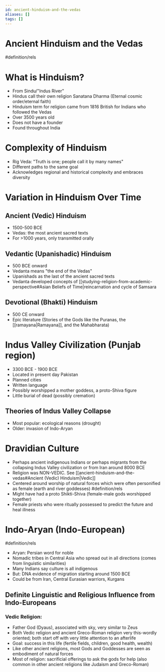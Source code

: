 ```yaml
---
id: ancient-hinduism-and-the-vedas
aliases: []
tags: []
---
```


# Ancient Hinduism and the Vedas

#definition/rels
# What is Hinduism?
- From Sindu/"Indus River"
- Hindus call their own religion Sanatana Dharma (Eternal cosmic order/eternal faith)
- Hinduism term for religion came from 1816 British for Indians who followed the Vedas
- Over 3500 years old
- Does not have a founder
- Found throughout India

# Complexity of Hinduism
- Rig Veda: "Truth is one; people call it by many names"
- Different paths to the same goal
- Acknowledges regional and historical complexity and embraces diversity

# Variation in Hinduism Over Time

## Ancient (Vedic) Hinduism
- 1500-500 BCE
- Vedas: the most ancient sacred texts
- For >1000 years, only transmitted orally

## Vedantic (Upanishadic) Hinduism
- 500 BCE onward
- Vedanta means "the end of the Vedas"
- Upanishads as the last of the ancient sacred texts
- Vedanta developed concepts of [[studying-religion-from-academic-perspective#Asian Beliefs of Time|reincarnation and cycle of Samsara

## Devotional (Bhakti) Hinduism
- 500 CE onward
- Epic literature (Stories of the Gods like the Puranas, the [[ramayana|Ramayana]], and the Mahabharata)

# Indus Valley Civilization (Punjab region)
- 3300 BCE - 1900 BCE
- Located in present day Pakistan
- Planned cities
- Written language
- Possibly worshipped a mother goddess, a proto-Shiva figure
- Little burial of dead (possibly cremation)

## Theories of Indus Valley Collapse
- Most popular: ecological reasons (drought)
- Older: invasion of Indo-Aryan

# Dravidian Culture
- Perhaps ancient indigenous Indians or perhaps migrants from the collapsing Indus Valley civilization or from Iran around 8000 BCE
- Religion was NON-VEDIC. See [[ancient-hinduism-and-the-vedas#Ancient (Vedic) Hinduism|Vedic]]
- Centered around worship of natural forces which were often personified as female (earth and river goddesses)
#definition/rels
- Might have had a proto Shikti-Shiva (female-male gods worshipped together)
- Female priests who were ritually possessed to predict the future and heal illness

# Indo-Aryan (Indo-European)
#definition/rels
- Aryan: Persian word for noble
- Nomadic tribes in Central Asia who spread out in all directions (comes from linguistic similarities)
- Many Indians say culture is all indigenous
- But: DNA evidence of migration starting around 1500 BCE
- Could be from Iran, Central Eurasian warriors, Kurgans

## Definite Linguistic and Religious Influence from Indo-Europeans

### Vedic Religion:
- Father God (Dyaus), associated with sky, very similar to Zeus
- Both Vedic religion and ancient Greco-Roman religion very this-wordly oriented; both start off with very little attention to an afterlife
- Goal: success in this life (fertile fields, children, good health, wealth)
- Like other ancient religions, most Gods and Goddesses are seen as embodiment of natural forces
- Most of religion: sacrificial offerings to ask the gods for help (also common in other ancient religions like Judaism and Greco-Roman)
